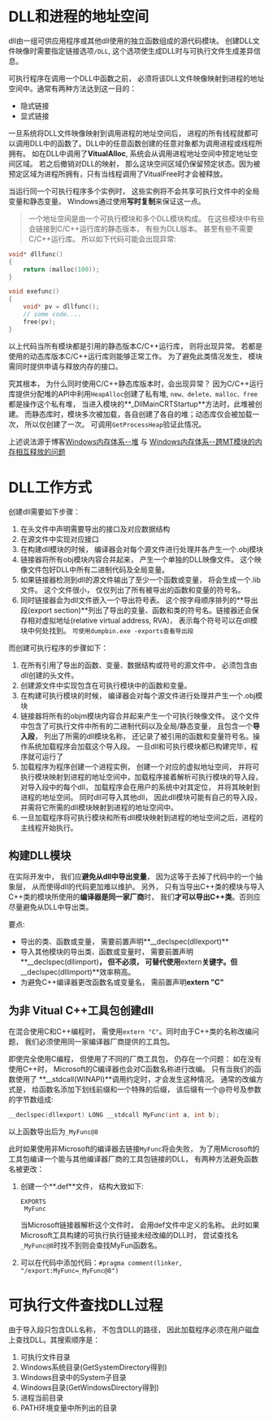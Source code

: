 # DLL和进程的地址空间

dll由一组可供应用程序或其他dll使用的独立函数组成的源代码模块。 创建DLL文件映像时需要指定链接选项`/DLL`, 这个选项使生成DLL时与可执行文件生成差异信息。 

可执行程序在调用一个DLL中函数之前， 必须将该DLL文件映像映射到进程的地址空间中。通常有两种方法达到这一目的： 

- 隐式链接
- 显式链接

一旦系统将DLL文件映像映射到调用进程的地址空间后， 进程的所有线程就都可以调用DLL中的函数了。DLL中的任意函数创建的任意对象都为调用进程或线程所拥有。 如在DLL中调用了**VitualAlloc**, 系统会从调用进程地址空间中预定地址空间区域。 若之后撤销对DLL的映射， 那么这块空间区域仍保留预定状态。因为被预定区域为进程所拥有，只有当线程调用了VitualFree时才会被释放。

当运行同一个可执行程序多个实例时， 这些实例将不会共享可执行文件中的全局变量和静态变量。 Windows通过使用**写时复制**来保证这一点。

> 一个地址空间是由一个可执行模块和多个DLL模块构成。 在这些模块中有些会链接到C/C++运行库的静态版本， 有些为DLL版本。 甚至有些不需要C/C++运行库。 所以如下代码可能会出现异常:

```cpp
void* dllfunc()
{
    return (malloc(100));
}

void exefunc()
{
    void* pv = dllfunc();
    // some code....
    free(pv);
}
```

以上代码当所有模块都是引用的静态版本C/C++运行库， 则将出现异常。 若都是使用的动态库版本C/C++运行库则能够正常工作。 为了避免此类情况发生， 模块需同时提供申请与释放内存的接口。

究其根本， 为什么同时使用C/C++静态库版本时，会出现异常？ 因为C/C++运行库提供分配堆的API中利用`HeapAlloc`创建了私有堆, `new、delete、malloc、free`都是操作这个私有堆， 当进入模块的**_DllMainCRTStartup**方法时，此堆被创建。 而静态库时，模块多次被加载，各自创建了各自的堆；动态库仅会被加载一次， 所以仅创建了一次。  可调用`GetProcessHeap`验证此情况。 

上述说法源于博客[Windows内存体系--堆](https://blog.csdn.net/china_jeffery/article/details/79627032) 与 [Windows内存体系--跨MT模块的内存相互释放的问题](https://blog.csdn.net/china_jeffery/article/details/79656307)

# DLL工作方式

创建dll需要如下步骤：

1. 在头文件中声明需要导出的接口及对应数据结构
2. 在源文件中实现对应接口
3. 在构建dll模块的时候， 编译器会对每个源文件进行处理并各产生一个.obj模块
4. 链接器将所有obj模块内容合并起来， 产生一个单独的DLL映像文件。 这个映像文件包好DLL中所有二进制代码及全局变量。
5. 如果链接器检测到dll的源文件输出了至少一个函数或变量， 将会生成一个.lib文件。 这个文件很小， 仅仅列出了所有被导出的函数和变量的符号名。
6. 同时链接器会为dll文件嵌入一个导出符号表。 这个按字母顺序排列的**导出段(export section)**列出了导出的变量、函数和类的符号名。链接器还会保存相对虚拟地址(relative virtual address, RVA)， 表示每个符号可以在dll模块中何处找到。 `可使用dumpbin.exe -exports查看导出段`

而创建可执行程序的步骤如下：

1. 在所有引用了导出的函数、变量、数据结构或符号的源文件中， 必须包含由dll创建的头文件。
2. 创建源文件中实现包含在可执行模块中的函数和变量。
3. 在构建可执行模块的时候， 编译器会对每个源文件进行处理并产生一个.obj模块
4. 链接器将所有的objm模块内容合并起来产生一个可执行映像文件。 这个文件中包含了可执行文件中所有的二进制代码以及全局/静态变量， 且包含一个**导入段**， 列出了所需的dll模块名称， 还记录了被引用的函数和变量符号名。操作系统加载程序会加载这个导入段。 一旦dll和可执行模块都已构建完毕，程序就可运行了
5. 加载程序为程序创建一个进程实例， 创建一个对应的虚拟地址空间， 并将可执行模块映射到进程的地址空间中，加载程序接着解析可执行模块的导入段，对导入段中的每个dll， 加载程序会在用户的系统中对其定位， 并将其映射到进程的地址空间。 同时dll可导入其他dll， 因此dll模块可能有自己的导入段，并需将它所需的dll模块映射到进程的地址空间中。 
6. 一旦加载程序将可执行模块和所有dll模块映射到进程的地址空间之后，进程的主线程开始执行。

## 构建DLL模块

在实际开发中， 我们应**避免从dll中导出变量**， 因为这等于去掉了代码中的一个抽象层， 从而使得dll的代码更加难以维护。 另外， 只有当导出C++类的模块与导入C++类的模块所使用的**编译器是同一家厂商**时， 我们**才可以导出C++类**。否则应尽量避免从DLL中导出类。



要点:

- 导出的类、函数或变量， 需要前置声明**__declspec(dllexport)**
- 导入其他模块的导出类、函数或变量时， 需要前置声明**__declspec(dllimport)**， 但不必须， 可替代使用**extern**关键字。但**__declspec(dllimport)**效率稍高。
- 为避免C++编译器更改函数名或变量名， 需前置声明**extern "C"**



## 为非 Vitual C++工具包创建dll

在混合使用C和C++编程时， 需使用`extern "C"`。同时由于C++类的名称改编问题， 我们必须使用同一家编译器厂商提供的工具包。 

即使完全使用C编程， 但使用了不同的厂商工具包， 仍存在一个问题： 如在没有使用C++时， Microsoft的C编译器也会对C函数名称进行改编。 只有当我们的函数使用了 **__stdcall(WINAPI)**调用约定时，才会发生这种情况。 通常的改编方式是， 给函数名添加下划线前缀和一个特殊的后缀， 该后缀有一个@符号及参数的字节数组成:

```c
__declspec(dllexport) LONG __stdcall MyFunc(int a, int b);
```

以上函数导出后为`_MyFunc@8`

此时如果使用非Microsoft的编译器去链接`MyFunc`将会失败， 为了用Microsoft的工具包编译一个能与其他编译器厂商的工具包链接的DLL， 有两种方法避免函数名被更改：

1. 创建一个**.def**文件， 结构大致如下:

   ```
   EXPORTS
   	MyFunc
   ```

   当Microsoft链接器解析这个文件时， 会用def文件中定义的名称。 此时如果Microsoft工具构建的可执行执行链接未经改编的DLL时， 尝试查找名`_MyFunc@8`时找不到则会查找MyFun函数名。

2. 可以在代码中添加代码：`#pragma comment(linker, "/export:MyFunc=_MyFunc@8")`



# 可执行文件查找DLL过程



由于导入段只包含DLL名称， 不包含DLL的路径， 因此加载程序必须在用户磁盘上查找DLL。其搜索顺序是：

1. 可执行文件目录
2. Windows系统目录(GetSystemDirectory得到)
3. Windows目录中的System子目录
4. Windows目录(GetWindowsDirectory得到)
5. 进程当前目录
6. PATH环境变量中所列出的目录

